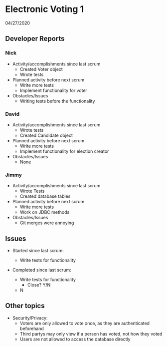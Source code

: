 #   Electronic Voting 1

04/27/2020

##  Developer Reports

###  Nick

-   Activity/accomplishments since last scrum
    -   Created Voter object
    -   Wrote tests
-   Planned activity before next scrum
    -   Write more tests
    -   Implement functionality for voter
-   Obstacles/Issues
    -   Writing tests before the functionality

###  David

-   Activity/accomplishments since last scrum
    -   Wrote tests
    -   Created Candidate object
-   Planned activity before next scrum
    -   Write more tests
    -   Implement functionality for election creator
-   Obstacles/Issues
    -   None

###  Jimmy

-   Activity/accomplishments since last scrum
    -   Wrote Tests
    -   Created database tables
-   Planned activity before next scrum
    -   Write more tests
    -   Work on JDBC methods
-   Obstacles/Issues
    -   Git merges were annoying

##  Issues

-   Started since last scrum:
    -   Write tests for functionality
    
-   Completed since last scrum:
    -   Write tests for functionality
        -   Close? Y/N
    -   N

##  Other topics

-   Security/Privacy:
    -   Voters are only allowed to vote once, as they are authenticated beforehand
    -   Third partys may only view if a person has voted, not how they voted
    -   Users are not allowed to access the database directly
